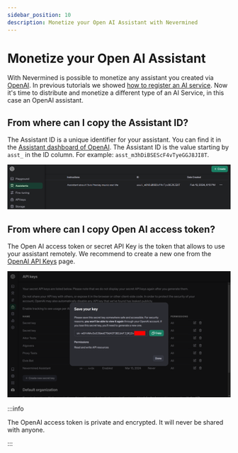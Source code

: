 ```yaml
---
sidebar_position: 10
description: Monetize your Open AI Assistant with Nevermined
---
```


# Monetize your Open AI Assistant

With Nevermined is possible to monetize any assistant you created via [OpenAI](https://platform.openai.com/assistants). In previous tutorials we showed [how to register an AI service](register-webservice). Now it's time to distribute and monetize a different type of an AI Service, in this case an OpenAI assistant.

## From where can I copy the Assistant ID?

The Assistant ID is a unique identifier for your assistant. You can find it in the [Assistant dashboard of OpenAI](https://platform.openai.com/assistants). The Assistant ID is the value starting by `asst_` in the ID column. For example: `asst_m3hDiBSEScF4vTyeGGJ8JI8T`.

<p align="center"><img src="/images/tutorials/builders/assistants/assistant_id_openai.png" width="600"/></p>

## From where can I copy Open AI access token?

The Open AI access token or  secret API Key is the token that allows to use your assistant remotely. We recommend to create a new one from the [OpenAI API Keys](https://platform.openai.com/api-keys) page.

<p align="center"><img src="/images/tutorials/builders/assistants/access_toke_openai.png" width="600"/></p>


:::info

The OpenAI access token is private and encrypted. It will never be shared with anyone.

:::
